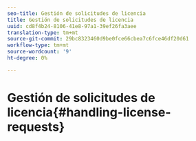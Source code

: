 ```yaml
---
seo-title: Gestión de solicitudes de licencia
title: Gestión de solicitudes de licencia
uuid: cd8f4b24-8106-41e8-97a1-39ef26fa3aee
translation-type: tm+mt
source-git-commit: 29bc8323460d9be0fce66cbea7c6fce46df20d61
workflow-type: tm+mt
source-wordcount: '9'
ht-degree: 0%

---
```



# Gestión de solicitudes de licencia{#handling-license-requests}

